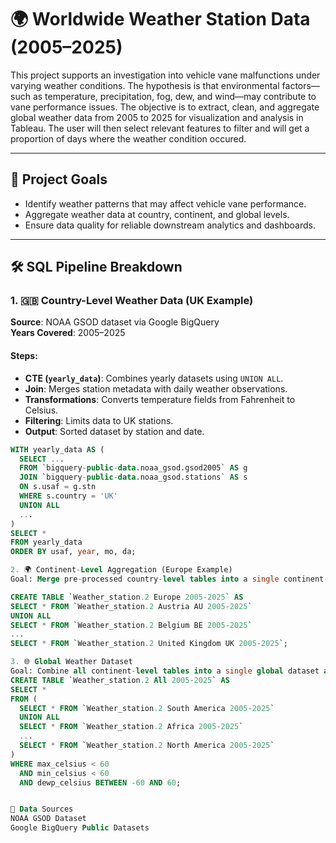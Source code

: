 # 🌍 Worldwide Weather Station Data (2005–2025)

This project supports an investigation into vehicle vane malfunctions under varying weather conditions. The hypothesis is that environmental factors—such as temperature, precipitation, fog, dew, and wind—may contribute to vane performance issues. The objective is to extract, clean, and aggregate global weather data from 2005 to 2025 for visualization and analysis in Tableau. The user will then select relevant features to filter and will get a proportion of days where the weather condition occured.

---

## 🧠 Project Goals

- Identify weather patterns that may affect vehicle vane performance.
- Aggregate weather data at country, continent, and global levels.
- Ensure data quality for reliable downstream analytics and dashboards.

---

## 🛠️ SQL Pipeline Breakdown

### 1. 🇬🇧 Country-Level Weather Data (UK Example)

**Source**: NOAA GSOD dataset via Google BigQuery  
**Years Covered**: 2005–2025

#### Steps:
- **CTE (`yearly_data`)**: Combines yearly datasets using `UNION ALL`.
- **Join**: Merges station metadata with daily weather observations.
- **Transformations**: Converts temperature fields from Fahrenheit to Celsius.
- **Filtering**: Limits data to UK stations.
- **Output**: Sorted dataset by station and date.

```sql
WITH yearly_data AS (
  SELECT ...
  FROM `bigquery-public-data.noaa_gsod.gsod2005` AS g
  JOIN `bigquery-public-data.noaa_gsod.stations` AS s
  ON s.usaf = g.stn
  WHERE s.country = 'UK'
  UNION ALL
  ...
)
SELECT *
FROM yearly_data
ORDER BY usaf, year, mo, da;

2. 🌍 Continent-Level Aggregation (Europe Example)
Goal: Merge pre-processed country-level tables into a single continent-wide dataset.

CREATE TABLE `Weather_station.2 Europe 2005-2025` AS
SELECT * FROM `Weather_station.2 Austria AU 2005-2025`
UNION ALL
SELECT * FROM `Weather_station.2 Belgium BE 2005-2025`
...
SELECT * FROM `Weather_station.2 United Kingdom UK 2005-2025`;

3. 🌐 Global Weather Dataset
Goal: Combine all continent-level tables into a single global dataset and apply data quality filters.
CREATE TABLE `Weather_station.2 All 2005-2025` AS
SELECT *
FROM (
  SELECT * FROM `Weather_station.2 South America 2005-2025`
  UNION ALL
  SELECT * FROM `Weather_station.2 Africa 2005-2025`
  ...
  SELECT * FROM `Weather_station.2 North America 2005-2025`
)
WHERE max_celsius < 60
  AND min_celsius < 60
  AND dewp_celsius BETWEEN -60 AND 60;


📁 Data Sources
NOAA GSOD Dataset
Google BigQuery Public Datasets
